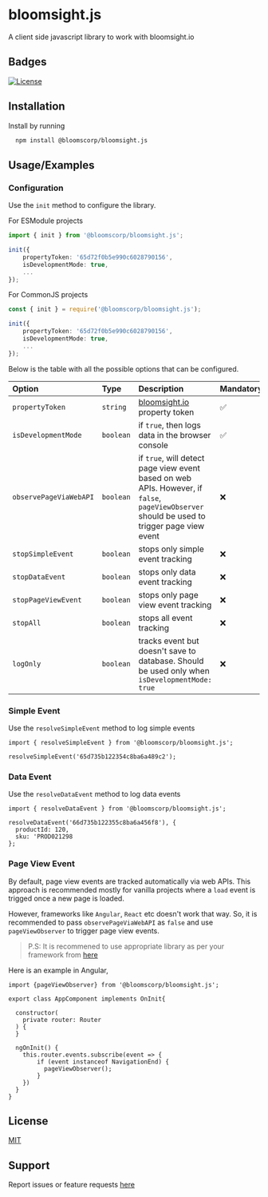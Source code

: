 # bloomsight.js

A client side javascript library to work with bloomsight.io

## Badges

[![ License](https://img.shields.io/badge/License-MIT-green.svg)](./LICENSE.md)

## Installation

Install by running

```bash
  npm install @bloomscorp/bloomsight.js
```

## Usage/Examples


### Configuration

Use the `init` method to configure the library.

For ESModule projects
```ts
import { init } from '@bloomscorp/bloomsight.js';

init({
	propertyToken: '65d72f0b5e990c6028790156',
	isDevelopmentMode: true,
	...
});
```

For CommonJS projects
```ts
const { init } = require('@bloomscorp/bloomsight.js');

init({
	propertyToken: '65d72f0b5e990c6028790156',
	isDevelopmentMode: true,
	...
});
```
Below is the table with all the possible options that can be configured.

| Option | Type     | Description                | Mandatory | Default |
| :-------- | :------- | :------------------------- | :------| :-------|
| `propertyToken` | `string` | [bloomsight.io](https://bloomsight.io) property token | ✅ | NA |
| `isDevelopmentMode` | `boolean` | if `true`, then logs data in the browser console | ✅ | NA |
| `observePageViaWebAPI` | `boolean` | if `true`, will detect page view event based on web APIs. However, if `false`, `pageViewObserver` should be used to trigger page view event | ❌ | `true` |
| `stopSimpleEvent` | `boolean` | stops only simple event tracking| ❌ | `false` |
| `stopDataEvent` | `boolean` | stops only data event tracking| ❌ | `false` |
| `stopPageViewEvent` | `boolean` | stops only page view event tracking| ❌ | `false` |
| `stopAll` | `boolean` | stops all event tracking | ❌ | `false` |
| `logOnly` | `boolean` | tracks event but doesn't save to database. Should be used only when `isDevelopmentMode: true`| ❌ | `false` |


### Simple Event

Use the `resolveSimpleEvent` method to log simple events

```
import { resolveSimpleEvent } from '@bloomscorp/bloomsight.js';

resolveSimpleEvent('65d735b122354c8ba6a489c2');
```

### Data Event

Use the `resolveDataEvent` method to log data events

```
import { resolveDataEvent } from '@bloomscorp/bloomsight.js';

resolveDataEvent('66d735b122355c8ba6a456f8'), {
  productId: 120,
  sku: 'PROD021298
};
```
### Page View Event


By default, page view events are tracked automatically via web APIs. This approach is recommended mostly for vanilla projects where a `load` event is trigged once a new page is loaded.


However, frameworks like `Angular`, `React` etc doesn't work that way. So, it is recommended to pass `observePageViaWebAPI` as `false` and use `pageViewObserver` to trigger page view events.

>P.S: It is recommened to use appropriate library as per your framework from [here]()

Here is an example in Angular,

```
import {pageViewObserver} from '@bloomscorp/bloomsight.js';

export class AppComponent implements OnInit{

  constructor(
    private router: Router
  ) {
  }

  ngOnInit() {
    this.router.events.subscribe(event => {
        if (event instanceof NavigationEnd) {
          pageViewObserver();
        }
    })
  }
}
```

## License

[MIT](./LICENSE.md)


## Support

Report issues or feature requests [here]()


